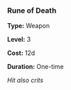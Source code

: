 ### Rune of Death

**Type:** Weapon

**Level:** 3

**Cost:** 12d

**Duration:** One-time

_Hit also crits_

